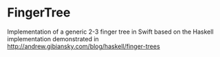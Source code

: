 FingerTree
==========

Implementation of a generic 2-3 finger tree in Swift based on the Haskell implementation demonstrated in http://andrew.gibiansky.com/blog/haskell/finger-trees

